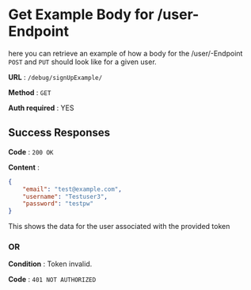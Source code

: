 # Get Example Body for /user-Endpoint

here you can retrieve an example of how a body for the /user/-Endpoint `POST` and `PUT` should look like for a given user.

**URL** : `/debug/signUpExample/`

**Method** : `GET`

**Auth required** : YES

## Success Responses

**Code** : `200 OK`

**Content** :  
```json  
{
	"email": "test@example.com",
	"username": "Testuser3",
	"password": "testpw"
}
```

This shows the data for the user associated with the provided token

### OR

**Condition** : Token invalid.

**Code** : `401 NOT AUTHORIZED`

